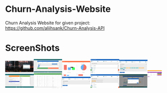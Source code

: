 # Churn-Analysis-Website

Churn Analysis Website for given project: https://github.com/aliihsank/Churn-Analysis-API

# ScreenShots
<p style="display: table-cell; float: none; vertical-align: middle;">
  <img src="https://github.com/ahmsay/Churn-Analysis-Website/blob/master/screenshots/ss0.PNG" width="430">
  <img src="https://github.com/ahmsay/Churn-Analysis-Website/blob/master/screenshots/ss1.PNG" width="430">
</p>
<p style="display: table-cell; float: none; vertical-align: middle;">
  <img src="https://github.com/ahmsay/Churn-Analysis-Website/blob/master/screenshots/ss2.PNG" width="430">
  <img src="https://github.com/ahmsay/Churn-Analysis-Website/blob/master/screenshots/ss3.PNG" width="430">
</p>
<p style="display: table-cell; float: none; vertical-align: middle;">
  <img src="https://github.com/ahmsay/Churn-Analysis-Website/blob/master/screenshots/ss4.PNG" width="430">
  <img src="https://github.com/ahmsay/Churn-Analysis-Website/blob/master/screenshots/ss5.PNG" width="430">
</p>
<p style="display: table-cell; float: none; vertical-align: middle;">
  <img src="https://github.com/ahmsay/Churn-Analysis-Website/blob/master/screenshots/ss6.PNG" width="430">
  <img src="https://github.com/ahmsay/Churn-Analysis-Website/blob/master/screenshots/ss7.PNG" width="430">
</p>
<p style="display: table-cell; float: none; vertical-align: middle;">
  <img src="https://github.com/ahmsay/Churn-Analysis-Website/blob/master/screenshots/ss8.PNG" width="430">
  <img src="https://github.com/ahmsay/Churn-Analysis-Website/blob/master/screenshots/ss9.PNG" width="430">
</p>
<p style="display: table-cell; float: none; vertical-align: middle;">
  <img src="https://github.com/ahmsay/Churn-Analysis-Website/blob/master/screenshots/ss10.PNG" width="430">
</p>